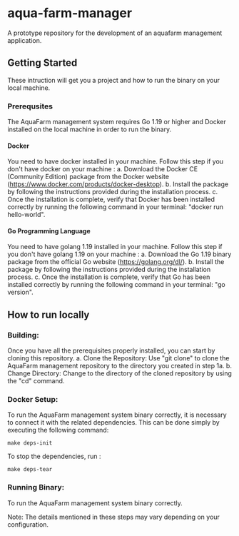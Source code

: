 # aqua-farm-manager
A prototype repository for the development of an aquafarm management application.

## Getting Started
These intruction will get you a project and how to run the binary on your local machine.

### Prerequsites
The AquaFarm management system requires Go 1.19 or higher and Docker installed on the local machine in order to run the binary.

#### Docker
You need to have docker installed in your machine.
Follow this step if you don't have docker on your machine :
    a. Download the Docker CE (Community Edition) package from the Docker website (https://www.docker.com/products/docker-desktop).
    b. Install the package by following the instructions provided during the installation process.
    c. Once the installation is complete, verify that Docker has been installed correctly by running the following command in your terminal: "docker run hello-world".

#### Go Programming Language
You need to have golang 1.19 installed in your machine.
Follow this step if you don't have golang 1.19 on your machine :
    a. Download the Go 1.19 binary package from the official Go website (https://golang.org/dl/).
    b. Install the package by following the instructions provided during the installation process.
    c. Once the installation is complete, verify that Go has been installed correctly by running the following command in your terminal: "go version".

## How to run locally
### Building:
Once you have all the prerequisites properly installed, you can start by cloning this repository.
    a. Clone the Repository: Use "git clone" to clone the AquaFarm management repository to the directory you created in step 1a.
    b. Change Directory: Change to the directory of the cloned repository by using the "cd" command.
### Docker Setup:
To run the AquaFarm management system binary correctly, it is necessary to connect it with the related dependencies. This can be done simply by executing the following command: 

```azure
make deps-init
```

To stop the dependencies, run :
```azure
make deps-tear
```

### Running Binary:
To run the AquaFarm management system binary correctly.

Note: The details mentioned in these steps may vary depending on your configuration.